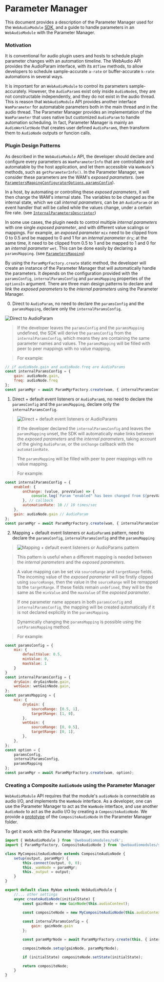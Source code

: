 # Parameter Manager

This document provides a description of the Parameter Manager used for the `WebAudioModule` [SDK](https://github.com/webaudiomodules/sdk), and a guide to handle parameters in an `WebAudioModule` with the Parameter Manager.

### Motivation

It is conventional for audio plugin users and hosts to schedule plugin parameter changes with an automation timeline. The WebAudio API provides the AudioParam interface, with its `AtTime` methods, to allow developers to schedule sample-accurate `a-rate` or buffer-accurate `k-rate` automations in several ways.

It is important for an `WebAudioModule` to control its parameters sample-accurately. However, the `AudioParam`s exist only inside `AudioNode`s, they are not constructable independently, and they do not exist in the audio thread. This is reason that `WebAudioModule` API provides another interface `WamParameter` for automatable parameters both in the main thread and in the audio thread. The Parameter Manager provides an implementation of the `WamParameter` that uses native but customized `AudioParam` to handle automation scheduling. In fact, Parameter Manager is mainly an `AudioWorkletNode` that creates user defined `AudioParam`s, then transform them to `AudioNode` outputs or funcion calls.

### Plugin Design Patterns

As described in the `WebAudioModule` API, the developer should declare and configure every parameters as `WamParameterInfo` that are controllable and automatable by the host application, and let them accessible via `WamNode`'s methods, such as `getParameterInfo()`. In the Parameter Manager, we consider these parameters are the WAM's *exposed parameters*. (see [`ParametersMappingConfiguratorOptions.paramsConfig`](https://github.com/webaudiomodules/sdk-parammgr/blob/master/src/types.d.ts#L41)).

In a host, by automating or controlling these *exposed parameters*, it will then change the WAM's internal state. The variables to be changed as the internal state, which we call *internal parameters*, can be an `AudioParam` or an event handler that will be called while the values change, under a certain fire rate. (see [`InternalParametersDescriptor`](https://github.com/webaudiomodules/sdk-parammgr/blob/master/src/types.d.ts#L31))

In some use cases, the plugin needs to control multiple *internal parameters* with one single *exposed parameter*, and with different value scalings or mappings. For example, an *exposed parameter* `mix` need to be clipped from 0 to 0.5 and be mapped to 0 and 1 for an *internal parameter* `dry`; at the same time, it need to be clipped from 0.5 to 1 and be mapped to 1 and 0 for an *internal parameter* `wet`. This can be done easily by declaring a `paramsMapping`. (see [`ParametersMapping`](https://github.com/webaudiomodules/sdk-parammgr/blob/master/src/types.d.ts#L38))

By using the `ParamMgrFactory.create` static method, the developer will create an instance of the Parameter Manager that will automatically handle the parameters. It depends on the configuration provided with the `paramsConfig`, `internalParamsConfig` and `paramsMapping` properties of the `optionsIn` argument. There are three main design patterns to declare and link the *exposed parameters* to the *internal parameters* using the Parameter Manager.

0. Direct to `AudioParam`, no need to declare the `paramsConfig` and the `paramsMapping`, declare only the `internalParamsConfig`.

![Direct to AudioParam](media://paramMgr_0.png)

> If the developer leaves the `paramsConfig` and the `paramsMapping` undefined, the SDK will derive the `paramsConfig` from the `internalParamsConfig`, which means they are containing the same parameter names and values. The `paramsMapping` will be filled with peer to peer mappings with no value mapping.

> For example:
```JavaScript
// if audioNode.gain and audioNode.freq are AudioParams
const internalParamsConfig = {
    gain: audioNode.gain,
    freq: audioNode.freq
};
const paramMgr = await ParamMgrFactory.create(wam, { internalParamsConfig });
```

1. Direct + default event listeners or `AudioParam`s, no need to declare the `paramsConfig` and the `paramsMapping`, declare only the `internalParamsConfig`.

> ![Direct + default event listeners or `AudioParam`s](media://paramMgr_1.png)

> If the developer declared the `internalParamsConfig` and leaves the `paramsMapping` unset, the SDK will automatically make links between the *exposed parameters* and the *internal parameters*, taking account of the giving `AudioParam`, or the `onChange` callback with the `automationRate`.

> The `paramsMapping` will be filled with peer to peer mappings with no value mapping.

> For example:
```JavaScript
const internalParamsConfig = {
    enabled: {
        onChange: (value, prevValue) => {
            console.log(`Param "enabled" has been changed from ${prevValue} to ${value}`);
        }, // callback
        automationRate: 10 // 10 times/sec
    },
    gain: audioNode.gain // AudioParam
};
const paramMgr = await ParamMgrFactory.create(wam, { internalParamsConfig });
```

2. Mapping + default event listeners or `AudioParam`s pattern, need to declare the `paramsConfig`, `internalParamsConfig` and the `paramsMapping`

> ![Mapping + default event listeners or `AudioParam`s pattern](media://paramMgr_2.png)

> This pattern is useful when a different mapping is needed between the *internal parameters* and the *exposed parameters*.

> A value mapping can be set via `sourceRange` and `targetRange` fields. The incoming value of the *exposed parameter* will be firstly clipped using `sourceRange`, then the value in the `sourceRange` will be remapped to the `targetRange`. If these fields remain `undefined`, they will be the same as the `minValue` and the `maxValue` of the *exposed parameter*.

> If one parameter name appears in both `paramsConfig` and `internalParamsConfig`, the mapping will be created automatically if it is not declared explicitly in the `paramsMapping`.

> Dynamically changing the `paramsMapping` is possible using the `setParamsMapping` method.

> For example:
```JavaScript
const paramsConfig = {
    mix: {
        defaultValue: 0.5,
        minValue: 0,
        maxValue: 1
    }
}
const internalParamsConfig = {
    dryGain: dryGainNode.gain,
    wetGain: wetGainNode.gain,
};
const paramsMapping = {
    mix: {
        dryGain: {
            sourceRange: [0.5, 1],
            targetRange: [1, 0],
        },
        wetGain: {
            sourceRange: [0, 0.5],
            targetRange: [0, 1],
        },
    },
};
const option = {
    paramsConfig,
    internalParamsConfig,
    paramsMapping
};
const paramMgr = await ParamMgrFactory.create(wam, option);
```

### Creating a Composite `AudioNode` using the Parameter Manager

`WebAudioModule` API requires that the module's `audioNode` is connectable as audio I/O, and implements the `WamNode` interface. As a developer, one can use the Parameter Manager to act as the `WamNode` interface, and use another `AudioNode` to act as the audio I/O by creating a `CompositeAudioNode`. We provide a [prototype](https://github.com/webaudiomodules/sdk-parammgr/blob/master/src/CompositeAudioNode.d.ts) of the `CompositeAudioNode` in the Parameter Manager folder.

To get it work with the Parameter Manager, see this example:

```JavaScript
import { WebAudioModule } from '@webaudiomodules/sdk';
import { ParamMgrFactory, CompositeAudioNode } from '@webaudiomodules/sdk-parammgr';

class MyCompositeAudioNode extends CompositeAudioNode {
	setup(output, paramMgr) {
		this.connect(output, 0, 0);
		this._wamNode = paramMgr;
		this._output = output;
	}
}

export default class MyWam extends WebAudioModule {
    //... other settings
	async createAudioNode(initialState) {
        const gainNode = new GainNode(this.audioContext);
        
        const compositeNode = new MyCompositeAudioNode(this.audioContext);

		const internalParamsConfig = {
            gain: gainNode.gain
		};

        const paramMgrNode = await ParamMgrFactory.create(this, { internalParamsConfig });

        compositeNode.setup(gainNode, paramMgrNode);

        if (initialState) compositeNode.setState(initialState);

		return compositeNode;
	}
}

```
